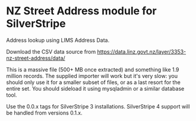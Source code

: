 NZ Street Address module for SilverStripe
=========================================

Address lookup using LIMS Address Data.

Download the CSV data source from https://data.linz.govt.nz/layer/3353-nz-street-address/data/

This is a massive file (500+ MB once extracted) and something like 1.9 million records. The supplied importer will work but it's very slow: you should only use it for a smaller subset of files, or as a last resort for the entire set. You should sideload it using mysqladmin or a similar database tool.

Use the 0.0.x tags for SilverStripe 3 installations.  SilverStripe 4 support will be handled from versions 0.1.x.
